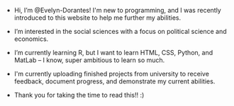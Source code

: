 - Hi, I’m @Evelyn-Dorantes! I'm new to programming, and I was recently introduced to this website to help me further my abilities.
- I’m interested in the social sciences with a focus on political science and economics.
- I’m currently learning R, but I want to learn HTML, CSS, Python, and MatLab – I know, super ambitious to learn so much.
- I'm currently uploading finished projects from university to receive feedback, document progress, and demonstrate my current abilities.

- Thank you for taking the time to read this!! :)

<!---
Evelyn-Dorantes/Evelyn-Dorantes is a ✨ special ✨ repository because its `README.md` (this file) appears on your GitHub profile.
You can click the Preview link to take a look at your changes.
--->
